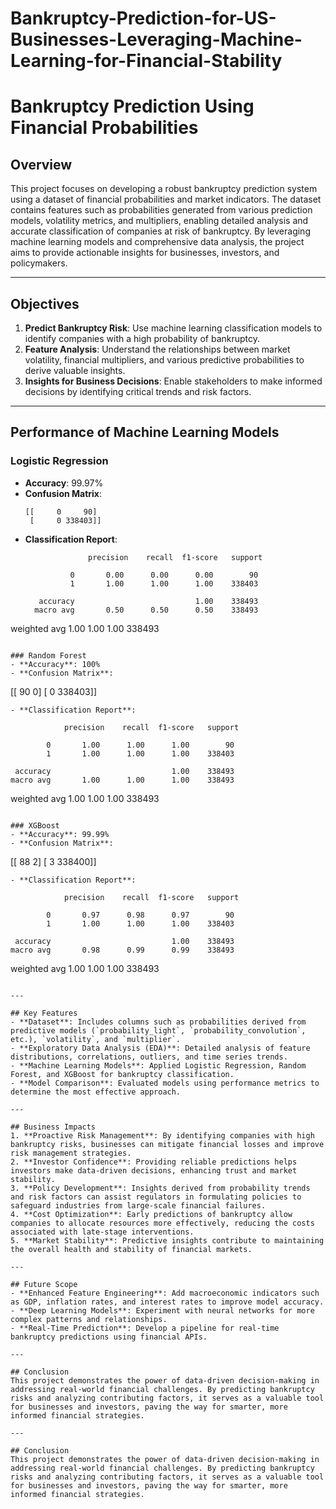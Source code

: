 # Bankruptcy-Prediction-for-US-Businesses-Leveraging-Machine-Learning-for-Financial-Stability

# Bankruptcy Prediction Using Financial Probabilities  

## Overview  
This project focuses on developing a robust bankruptcy prediction system using a dataset of financial probabilities and market indicators. The dataset contains features such as probabilities generated from various prediction models, volatility metrics, and multipliers, enabling detailed analysis and accurate classification of companies at risk of bankruptcy. By leveraging machine learning models and comprehensive data analysis, the project aims to provide actionable insights for businesses, investors, and policymakers.  

---

## Objectives  
1. **Predict Bankruptcy Risk**: Use machine learning classification models to identify companies with a high probability of bankruptcy.  
2. **Feature Analysis**: Understand the relationships between market volatility, financial multipliers, and various predictive probabilities to derive valuable insights.  
3. **Insights for Business Decisions**: Enable stakeholders to make informed decisions by identifying critical trends and risk factors.  

---

## Performance of Machine Learning Models  

### Logistic Regression  
- **Accuracy**: 99.97%  
- **Confusion Matrix**:  
  ```
  [[     0     90]
   [     0 338403]]
  ```
- **Classification Report**:  
  ```
                precision    recall  f1-score   support

            0       0.00      0.00      0.00        90
            1       1.00      1.00      1.00    338403

     accuracy                           1.00    338493
    macro avg       0.50      0.50      0.50    338493
 weighted avg       1.00      1.00      1.00    338493
  ```  

### Random Forest  
- **Accuracy**: 100%  
- **Confusion Matrix**:  
  ```
  [[    90      0]
   [     0 338403]]
  ```
- **Classification Report**:  
  ```
                precision    recall  f1-score   support

            0       1.00      1.00      1.00        90
            1       1.00      1.00      1.00    338403

     accuracy                           1.00    338493
    macro avg       1.00      1.00      1.00    338493
 weighted avg       1.00      1.00      1.00    338493
  ```  

### XGBoost  
- **Accuracy**: 99.99%  
- **Confusion Matrix**:  
  ```
  [[    88      2]
   [     3 338400]]
  ```
- **Classification Report**:  
  ```
                precision    recall  f1-score   support

            0       0.97      0.98      0.97        90
            1       1.00      1.00      1.00    338403

     accuracy                           1.00    338493
    macro avg       0.98      0.99      0.99    338493
 weighted avg       1.00      1.00      1.00    338493
  ```  

---

## Key Features  
- **Dataset**: Includes columns such as probabilities derived from predictive models (`probability_light`, `probability_convolution`, etc.), `volatility`, and `multiplier`.  
- **Exploratory Data Analysis (EDA)**: Detailed analysis of feature distributions, correlations, outliers, and time series trends.  
- **Machine Learning Models**: Applied Logistic Regression, Random Forest, and XGBoost for bankruptcy classification.  
- **Model Comparison**: Evaluated models using performance metrics to determine the most effective approach.  

---

## Business Impacts  
1. **Proactive Risk Management**: By identifying companies with high bankruptcy risks, businesses can mitigate financial losses and improve risk management strategies.  
2. **Investor Confidence**: Providing reliable predictions helps investors make data-driven decisions, enhancing trust and market stability.  
3. **Policy Development**: Insights derived from probability trends and risk factors can assist regulators in formulating policies to safeguard industries from large-scale financial failures.  
4. **Cost Optimization**: Early predictions of bankruptcy allow companies to allocate resources more effectively, reducing the costs associated with late-stage interventions.  
5. **Market Stability**: Predictive insights contribute to maintaining the overall health and stability of financial markets.  

---

## Future Scope  
- **Enhanced Feature Engineering**: Add macroeconomic indicators such as GDP, inflation rates, and interest rates to improve model accuracy.  
- **Deep Learning Models**: Experiment with neural networks for more complex patterns and relationships.  
- **Real-Time Prediction**: Develop a pipeline for real-time bankruptcy predictions using financial APIs.  

---

## Conclusion  
This project demonstrates the power of data-driven decision-making in addressing real-world financial challenges. By predicting bankruptcy risks and analyzing contributing factors, it serves as a valuable tool for businesses and investors, paving the way for smarter, more informed financial strategies.  

---

## Conclusion  
This project demonstrates the power of data-driven decision-making in addressing real-world financial challenges. By predicting bankruptcy risks and analyzing contributing factors, it serves as a valuable tool for businesses and investors, paving the way for smarter, more informed financial strategies.  
